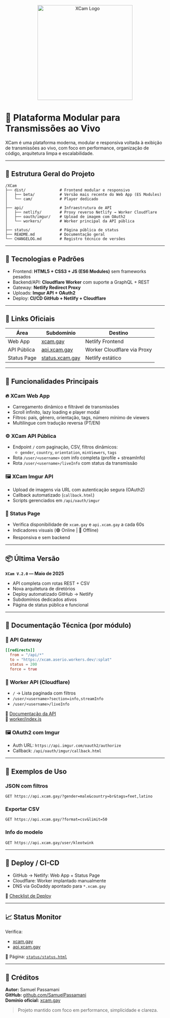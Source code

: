 <p align="center">
  <img src="https://xcam.site.my.eu.org/0:/logo2.png" alt="XCam Logo" width="300"/>
</p>

# 📡 Plataforma Modular para Transmissões ao Vivo

XCam é uma plataforma moderna, modular e responsiva voltada à exibição de transmissões ao vivo, com foco em performance, organização de código, arquitetura limpa e escalabilidade.

---

## 📁 Estrutura Geral do Projeto

```
/XCam
├── dist/               # Frontend modular e responsivo
│   ├── beta/           # Versão mais recente do Web App (ES Modules)
│   └── cam/            # Player dedicado
│
├── api/                # Infraestrutura de API
│   ├── netlify/        # Proxy reverso Netlify → Worker Cloudflare
│   ├── oauth/imgur/    # Upload de imagem com OAuth2
│   └── workers/        # Worker principal da API pública
│
├── status/             # Página pública de status
├── README.md           # Documentação geral
└── CHANGELOG.md        # Registro técnico de versões
```

---

## 🧠 Tecnologias e Padrões

- Frontend: **HTML5 + CSS3 + JS (ES6 Modules)** sem frameworks pesados
- Backend/API: **Cloudflare Worker** com suporte a GraphQL + REST
- Gateway: **Netlify Redirect Proxy**
- Uploads: **Imgur API + OAuth2**
- Deploy: **CI/CD GitHub + Netlify + Cloudflare**

---

## 🔗 Links Oficiais

| Área         | Subdomínio                 | Destino                     |
|--------------|----------------------------|-----------------------------|
| Web App      | [xcam.gay](https://xcam.gay)        | Netlify Frontend           |
| API Pública  | [api.xcam.gay](https://api.xcam.gay) | Worker Cloudflare via Proxy|
| Status Page  | [status.xcam.gay](https://status.xcam.gay) | Netlify estático     |

---

## 🚀 Funcionalidades Principais

### 🔥 XCam Web App

- Carregamento dinâmico e filtrável de transmissões
- Scroll infinito, lazy loading e player modal
- Filtros: país, gênero, orientação, tags, número mínimo de viewers
- Multilíngue com tradução reversa (PT/EN)

### ⚙️ XCam API Pública

- Endpoint `/` com paginação, CSV, filtros dinâmicos:
  - `gender`, `country`, `orientation`, `minViewers`, `tags`
- Rota `/user/<username>` com info completa (profile + streamInfo)
- Rota `/user/<username>/liveInfo` com status da transmissão

### 🖼️ XCam Imgur API

- Upload de imagens via URL com autenticação segura (OAuth2)
- Callback automatizado (`callback.html`)
- Scripts gerenciados em `/api/oauth/imgur`

### 📶 Status Page

- Verifica disponibilidade de `xcam.gay` e `api.xcam.gay` a cada 60s
- Indicadores visuais (🟢 Online | 🔴 Offline)
- Responsiva e sem backend

---

## 📦 Última Versão

**`XCam V.2.0` — Maio de 2025**

- API completa com rotas REST + CSV
- Nova arquitetura de diretórios
- Deploy automatizado GitHub → Netlify
- Subdomínios dedicados ativos
- Página de status pública e funcional

---

## 📄 Documentação Técnica (por módulo)

### 🧭 API Gateway

```toml
[[redirects]]
  from = "/api/*"
  to = "https://xcam.aserio.workers.dev/:splat"
  status = 200
  force = true
```

### 📡 Worker API (Cloudflare)

- `/` → Lista paginada com filtros
- `/user/<username>?section=info,streamInfo`
- `/user/<username>/liveInfo`

🔗 [Documentação da API](https://api.xcam.gay)  
📁 [worker/index.js](./api/workers/index.js)

### 🖼️ OAuth2 com Imgur

- Auth URL: `https://api.imgur.com/oauth2/authorize`
- Callback: `/api/oauth/imgur/callback.html`

---

## 🧪 Exemplos de Uso

### JSON com filtros

```
GET https://api.xcam.gay/?gender=male&country=br&tags=feet,latino
```

### Exportar CSV

```
GET https://api.xcam.gay/?format=csv&limit=50
```

### Info do modelo

```
GET https://api.xcam.gay/user/kleotwink
```

---

## 🧩 Deploy / CI-CD

- GitHub → Netlify: Web App + Status Page
- Cloudflare: Worker implantado manualmente
- DNS via GoDaddy apontado para `*.xcam.gay`

🔧 [Checklist de Deploy](./api/netlify/deploy-check.md)

---

## 📈 Status Monitor

Verifica:
- [xcam.gay](https://xcam.gay)
- [api.xcam.gay](https://api.xcam.gay)

📄 Página: [`status/status.html`](./status/status.html)

---

## 🧠 Créditos

**Autor:** Samuel Passamani  
**GitHub:** [github.com/SamuelPassamani](https://github.com/SamuelPassamani)  
**Domínio oficial:** [xcam.gay](https://xcam.gay)

> Projeto mantido com foco em performance, simplicidade e clareza.
